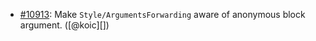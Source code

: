 * [#10913](https://github.com/rubocop/rubocop/issues/10913): Make `Style/ArgumentsForwarding` aware of anonymous block argument. ([@koic][])
